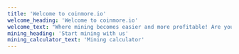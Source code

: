 ```yaml
---
title: 'Welcome to coinmore.io'
welcome_heading: 'Welcome to coinmore.io'
welcome_text: "Where mining becomes easier and more profitable! Are you looking for a reliable pool with low fees? Do you desire stability and transparent statistics? Look no further! On our platform, you'll find everything for efficient mining, as well as a warm community and tech support ready to assist in any situation. Earn more with lower expenses."
mining_heading: 'Start mining with us'
mining_calculator_text: 'Mining calculator'
---
```

